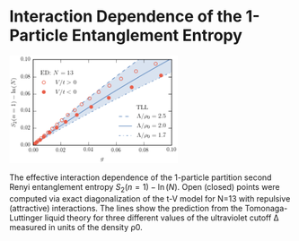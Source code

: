 # Interaction Dependence of the 1-Particle Entanglement Entropy

<img src="https://github.com/DelMaestroGroup/PartEntFermions/blob/master/InteractionDependence/interactionDependence.png" width=300px>

The effective interaction dependence of the 1-particle partition
second Renyi entanglement entropy $S_2(n=1)-\ln(N)$.  Open (closed)
points were computed via exact diagonalization of the t-V model for N=13
with repulsive (attractive) interactions.  The lines show the prediction from
the Tomonaga-Luttinger liquid theory for three different values of the
ultraviolet cutoff Δ measured in units of the density ρ0.
